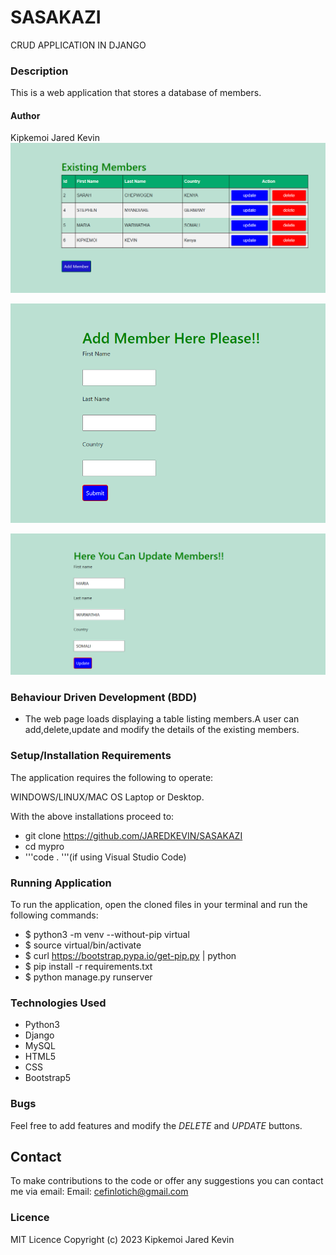 # SASAKAZI
CRUD APPLICATION IN DJANGO

### Description
This is a web application that stores a database of members. 

#### Author
Kipkemoi Jared Kevin
![EXISTING MEMBERS](https://github.com/JAREDKEVIN/SASAKAZI/blob/8b932534a597da8cbb43d2a6f460e26d81346c68/newapp/assets/existing%20members.PNG)

![ADD MEMBER](https://github.com/JAREDKEVIN/SASAKAZI/blob/8b932534a597da8cbb43d2a6f460e26d81346c68/newapp/assets/add%20member.PNG)

![UPDATE MEMBER](https://github.com/JAREDKEVIN/SASAKAZI/blob/8b932534a597da8cbb43d2a6f460e26d81346c68/newapp/assets/update%20members.PNG)


### Behaviour Driven Development (BDD)
* The web page loads displaying a table listing members.A user can add,delete,update and modify the details of the existing members.

### Setup/Installation Requirements
The application requires the following  to operate:

WINDOWS/LINUX/MAC OS Laptop or Desktop.


With the above installations proceed to:
* git clone https://github.com/JAREDKEVIN/SASAKAZI
* cd mypro
* '''code . '''(if using Visual Studio Code) 

### Running Application
To run the application, open the cloned files in your terminal and run the following commands:
* $ python3 -m venv --without-pip virtual
* $ source virtual/bin/activate
* $ curl https://bootstrap.pypa.io/get-pip.py | python
* $ pip install -r requirements.txt
* $ python manage.py runserver


### Technologies Used
* Python3
* Django
* MySQL
* HTML5
* CSS
* Bootstrap5

### Bugs
Feel free to add features and modify the _DELETE_ and _UPDATE_ buttons.

## Contact
To make contributions to the code or offer any suggestions you can contact me via email:
  Email: cefinlotich@gmail.com

### Licence
 MIT Licence
 Copyright (c) 2023 Kipkemoi Jared Kevin